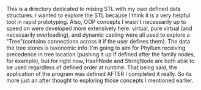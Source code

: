 This is a directory dedicated to mixing STL with my own defined data structures.  I wanted to explore the STL because I think it is a very helpful tool in rapid prototyping.  Also, OOP concepts I wasn't necessarily up to speed on were developed more extensively here.  virtual, pure virtual (and necessarily overloading), and dynamic casting were all used to explore a "Tree"(contains connections across it if the user defines them).  The data the tree stores is taxonomic info. I'm going to aim for Phyllum receiving precedence in tree location (pushing it up if defined after the family nodes, for example), but for right now, HashNode and StringNode are both able to be used regardless of defined order at runtime. That being said, the application of the program was defined AFTER I completed it really. So its more just an after thought to exploring those concepts I mentioned earlier.
